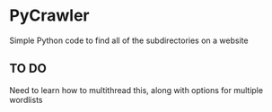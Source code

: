 # PyCrawler

Simple Python code to find all of the subdirectories on a website

## TO DO
Need to learn how to multithread this, along with options for multiple wordlists
